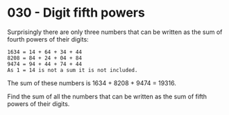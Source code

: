 030 - Digit fifth powers
======

Surprisingly there are only three numbers that can be written as the sum of fourth powers of their digits:

```
1634 = 14 + 64 + 34 + 44
8208 = 84 + 24 + 04 + 84
9474 = 94 + 44 + 74 + 44
As 1 = 14 is not a sum it is not included.
```
The sum of these numbers is 1634 + 8208 + 9474 = 19316.

Find the sum of all the numbers that can be written as the sum of fifth powers of their digits.
